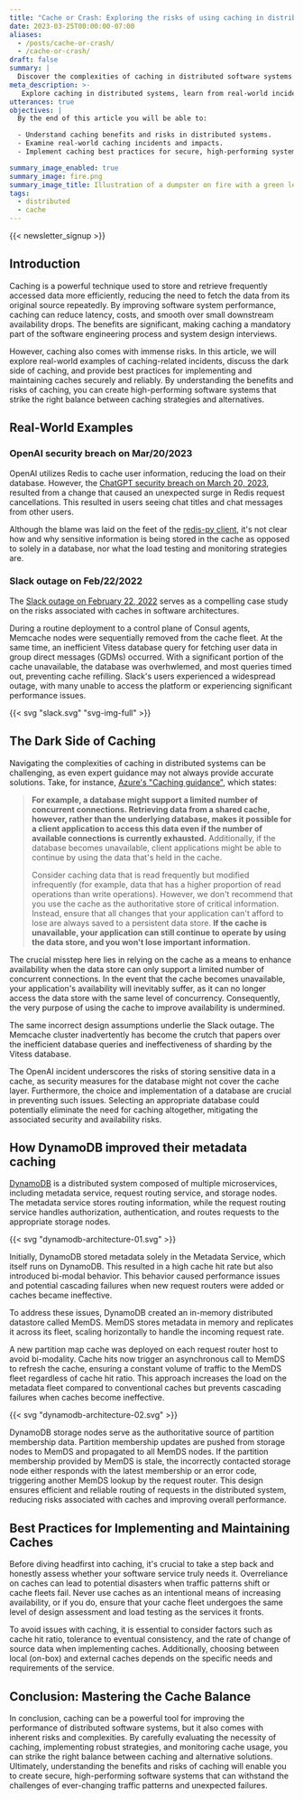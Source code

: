 ```yaml
---
title: "Cache or Crash: Exploring the risks of using caching in distributed software systems"
date: 2023-03-25T00:00:00-07:00
aliases:
  - /posts/cache-or-crash/
  - /cache-or-crash/
draft: false
summary: |
  Discover the complexities of caching in distributed software systems as we explore both its benefits and potential risks. Learn from real-world examples and delve into best practices for implementing caching securely, without compromising availability.
meta_description: >-
   Explore caching in distributed systems, learn from real-world incidents, and discover best practices for secure, high-performing caches.
utterances: true
objectives: |
  By the end of this article you will be able to:

  - Understand caching benefits and risks in distributed systems.
  - Examine real-world caching incidents and impacts.
  - Implement caching best practices for secure, high-performing systems.

summary_image_enabled: true
summary_image: fire.png
summary_image_title: Illustration of a dumpster on fire with a green letter M inside it.
tags:
  - distributed
  - cache
---
```


{{< newsletter_signup >}}

## Introduction

Caching is a powerful technique used to store and retrieve frequently accessed
data more efficiently, reducing the need to fetch the data from its original
source repeatedly. By improving software system performance, caching can reduce
latency, costs, and smooth over small downstream availability drops. The
benefits are significant, making caching a mandatory part of the software
engineering process and system design interviews.

However, caching also comes with immense risks. In this article, we will explore
real-world examples of caching-related incidents, discuss the dark side of
caching, and provide best practices for implementing and maintaining caches
securely and reliably. By understanding the benefits and risks of caching, you
can create high-performing software systems that strike the right balance
between caching strategies and alternatives.

## Real-World Examples

### OpenAI security breach on Mar/20/2023

OpenAI utilizes Redis to cache user information, reducing the load on their
database. However, the [ChatGPT security breach on March 20,
2023]([https://openai.com/blog/march-20-chatgpt-outage](https://openai.com/blog/march-20-chatgpt-outage)),
resulted from a change that caused an unexpected surge in Redis request
cancellations. This resulted in users seeing chat titles and chat messages from
other users.

Although the blame was laid on the feet of the [redis-py
client](https://github.com/redis/redis-py/issues/2624), it's not clear how and
why sensitive information is being stored in the cache as opposed to solely in a
database, nor what the load testing and monitoring strategies are.

### Slack outage on Feb/22/2022

The [Slack outage on February 22,
2022](https://slack.engineering/slacks-incident-on-2-22-22/) serves as a
compelling case study on the risks associated with caches in software
architectures.

During a routine deployment to a control plane of Consul agents, Memcache nodes
were sequentially removed from the cache fleet. At the same time, an inefficient
Vitess database query for fetching user data in group direct messages (GDMs)
occurred. With a significant portion of the cache unavailable, the database was
overhwlemed, and most queries timed out, preventing cache refilling. Slack's
users experienced a widespread outage, with many unable to access the platform
or experiencing significant performance issues.

{{< svg "slack.svg" "svg-img-full" >}}

## The Dark Side of Caching

Navigating the complexities of caching in distributed systems can be
challenging, as even expert guidance may not always provide accurate solutions.
Take, for instance, [Azure's "Caching
guidance"](https://learn.microsoft.com/en-us/azure/architecture/best-practices/caching),
which states:

>**For example, a database might support a limited number of concurrent
>connections. Retrieving data from a shared cache, however, rather than the
>underlying database, makes it possible for a client application to access this
>data even if the number of available connections is currently exhausted.**
>Additionally, if the database becomes unavailable, client applications might be
>able to continue by using the data that's held in the cache.
> 
>Consider caching data that is read frequently but modified infrequently (for
>example, data that has a higher proportion of read operations than write
>operations). However, we don't recommend that you use the cache as the
>authoritative store of critical information. Instead, ensure that all changes
>that your application can't afford to lose are always saved to a persistent
>data store. **If the cache is unavailable, your application can still continue
>to operate by using the data store, and you won't lose important information.**

The crucial misstep here lies in relying on the cache as a means to enhance
availability when the data store can only support a limited number of concurrent
connections. In the event that the cache becomes unavailable, your application's
availability will inevitably suffer, as it can no longer access the data store
with the same level of concurrency. Consequently, the very purpose of using the
cache to improve availability is undermined.

The same incorrect design assumptions underlie the Slack outage. The Memcache
cluster inadvertently has become the crutch that papers over the inefficient
database queries and ineffectiveness of sharding by the Vitess database.

The OpenAI incident underscores the risks of storing sensitive data in a cache,
as security measures for the database might not cover the cache layer.
Furthermore, the choice and implementation of a database are crucial in
preventing such issues. Selecting an appropriate database could potentially
eliminate the need for caching altogether, mitigating the associated security
and availability risks.

## How DynamoDB improved their metadata caching

[DynamoDB](https://www.usenix.org/system/files/atc22-elhemali.pdf) is a
distributed system composed of multiple microservices, including metadata
service, request routing service, and storage nodes. The metadata service stores
routing information, while the request routing service handles authorization,
authentication, and routes requests to the appropriate storage nodes.

{{< svg "dynamodb-architecture-01.svg" >}}

Initially, DynamoDB stored metadata solely in the Metadata Service, which itself
runs on DynamoDB. This resulted in a high cache hit rate but also introduced
bi-modal behavior. This behavior caused performance issues and potential
cascading failures when new request routers were added or caches became
ineffective.

To address these issues, DynamoDB created an in-memory distributed datastore
called MemDS. MemDS stores metadata in memory and replicates it across its
fleet, scaling horizontally to handle the incoming request rate.

A new partition map cache was deployed on each request router host to avoid
bi-modality. Cache hits now trigger an asynchronous call to MemDS to refresh the
cache, ensuring a constant volume of traffic to the MemDS fleet regardless of
cache hit ratio. This approach increases the load on the metadata fleet compared
to conventional caches but prevents cascading failures when caches become
ineffective.

{{< svg "dynamodb-architecture-02.svg" >}}

DynamoDB storage nodes serve as the authoritative source of partition membership
data. Partition membership updates are pushed from storage nodes to MemDS and
propagated to all MemDS nodes. If the partition membership provided by MemDS is
stale, the incorrectly contacted storage node either responds with the latest
membership or an error code, triggering another MemDS lookup by the request
router. This design ensures efficient and reliable routing of requests in the
distributed system, reducing risks associated with caches and improving overall
performance.

## Best Practices for Implementing and Maintaining Caches

Before diving headfirst into caching, it's crucial to take a step back and
honestly assess whether your software service truly needs it. Overreliance on
caches can lead to potential disasters when traffic patterns shift or cache
fleets fail. Never use caches as an intentional means of increasing
availability, or if you do, ensure that your cache fleet undergoes the same
level of design assessment and load testing as the services it fronts.

To avoid issues with caching, it is essential to consider factors such as cache
hit ratio, tolerance to eventual consistency, and the rate of change of source
data when implementing caches. Additionally, choosing between local (on-box) and
external caches depends on the specific needs and requirements of the service. 

## Conclusion: Mastering the Cache Balance

In conclusion, caching can be a powerful tool for improving the performance of
distributed software systems, but it also comes with inherent risks and
complexities. By carefully evaluating the necessity of caching, implementing
robust strategies, and monitoring cache usage, you can strike the right balance
between caching and alternative solutions. Ultimately, understanding the
benefits and risks of caching will enable you to create secure, high-performing
software systems that can withstand the challenges of ever-changing traffic
patterns and unexpected failures.
